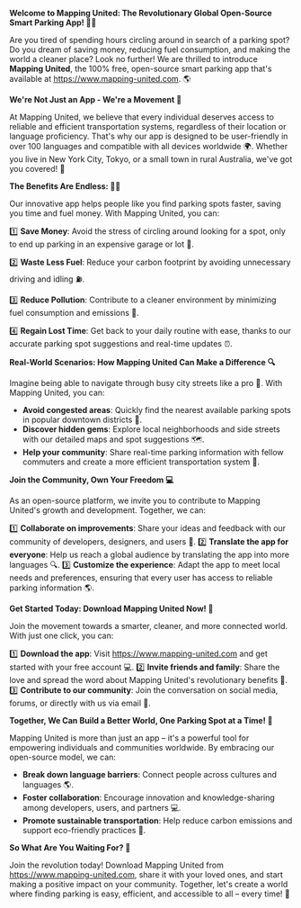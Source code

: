 **Welcome to Mapping United: The Revolutionary Global Open-Source Smart Parking App! 🚀👋**

Are you tired of spending hours circling around in search of a parking spot? Do you dream of saving money, reducing fuel consumption, and making the world a cleaner place? Look no further! We are thrilled to introduce **Mapping United**, the 100% free, open-source smart parking app that's available at https://www.mapping-united.com. 🌎

**We're Not Just an App - We're a Movement 💪**

At Mapping United, we believe that every individual deserves access to reliable and efficient transportation systems, regardless of their location or language proficiency. That's why our app is designed to be user-friendly in over 100 languages and compatible with all devices worldwide 🌍. Whether you live in New York City, Tokyo, or a small town in rural Australia, we've got you covered! 🤝

**The Benefits Are Endless: 💸🚀**

Our innovative app helps people like you find parking spots faster, saving you time and fuel money. With Mapping United, you can:

1️⃣ **Save Money**: Avoid the stress of circling around looking for a spot, only to end up parking in an expensive garage or lot 🤑.

2️⃣ **Waste Less Fuel**: Reduce your carbon footprint by avoiding unnecessary driving and idling ⛽️.

3️⃣ **Reduce Pollution**: Contribute to a cleaner environment by minimizing fuel consumption and emissions 🌿.

4️⃣ **Regain Lost Time**: Get back to your daily routine with ease, thanks to our accurate parking spot suggestions and real-time updates ⏰.

**Real-World Scenarios: How Mapping United Can Make a Difference 🔍**

Imagine being able to navigate through busy city streets like a pro 🚀. With Mapping United, you can:

* **Avoid congested areas**: Quickly find the nearest available parking spots in popular downtown districts 🌆.
* **Discover hidden gems**: Explore local neighborhoods and side streets with our detailed maps and spot suggestions 🗺️.
* **Help your community**: Share real-time parking information with fellow commuters and create a more efficient transportation system 👫.

**Join the Community, Own Your Freedom 💻**

As an open-source platform, we invite you to contribute to Mapping United's growth and development. Together, we can:

1️⃣ **Collaborate on improvements**: Share your ideas and feedback with our community of developers, designers, and users 🤝.
2️⃣ **Translate the app for everyone**: Help us reach a global audience by translating the app into more languages 🔍.
3️⃣ **Customize the experience**: Adapt the app to meet local needs and preferences, ensuring that every user has access to reliable parking information 🌎.

**Get Started Today: Download Mapping United Now! 📲**

Join the movement towards a smarter, cleaner, and more connected world. With just one click, you can:

1️⃣ **Download the app**: Visit https://www.mapping-united.com and get started with your free account 💻.
2️⃣ **Invite friends and family**: Share the love and spread the word about Mapping United's revolutionary benefits 🤝.
3️⃣ **Contribute to our community**: Join the conversation on social media, forums, or directly with us via email 📱.

**Together, We Can Build a Better World, One Parking Spot at a Time! 💖**

Mapping United is more than just an app – it's a powerful tool for empowering individuals and communities worldwide. By embracing our open-source model, we can:

* **Break down language barriers**: Connect people across cultures and languages 🌎.
* **Foster collaboration**: Encourage innovation and knowledge-sharing among developers, users, and partners 💻.
* **Promote sustainable transportation**: Help reduce carbon emissions and support eco-friendly practices 🌿.

**So What Are You Waiting For? 🤔**

Join the revolution today! Download Mapping United from https://www.mapping-united.com, share it with your loved ones, and start making a positive impact on your community. Together, let's create a world where finding parking is easy, efficient, and accessible to all – every time! 💪